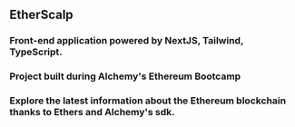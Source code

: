## EtherScalp

### Front-end application powered by NextJS, Tailwind, TypeScript.

### Project built during Alchemy's Ethereum Bootcamp

### Explore the latest information about the Ethereum blockchain thanks to Ethers and Alchemy's sdk.
